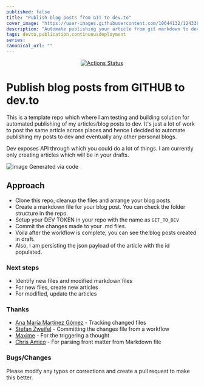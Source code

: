 ```yaml
---
published: false
title: "Publish blog posts from GIT to dev.to"
cover_image: "https://user-images.githubusercontent.com/10644132/124338461-f7744b00-db5c-11eb-8047-eb073cc632f3.png"
description: "Automate publishing your article from git markdown to dev"
tags: devto,publication,continuousdeployment
series:
canonical_url: ""
---
```


<div align="center">

[![Actions Status](https://github.com/anilkulkarni87/dev.to/workflows/CI/badge.svg)](https://github.com/anilkulkarni87/dev.to/actions)

</div>

# Publish blog posts from GITHUB to dev.to

This is a template repo which where I am testing and building solution for automated publishing of my articles/blog posts to dev. It's just a lot of work to post the same article across places and hence I decided to automate publishing my posts to dev and eventually any other personal blogs.

Dev exposes API through which you could do a lot of things. I am currently only creating articles which will be in your drafts. 

![image](https://user-images.githubusercontent.com/10644132/124338461-f7744b00-db5c-11eb-8047-eb073cc632f3.png)
Generated via code

## Approach
- Clone this repo, cleanup the files and arrange your blog posts.
- Create a markdown file for your blog post. You can check the folder structure in the repo.
- Setup your DEV TOKEN in your repo with the name as `GIT_TO_DEV`
- Commit the changes made to your .md files.
- Voila after the workflow is complete, you can see the blog posts created in draft. 
- Also, I am persisting the json payload of the article with the id populated.

### Next steps
- Identify new files and modified markdown files
- For new files, create new articles
- For modified, update the articles


### Thanks
- [Ana María Martínez Gómez](https://github.com/Ana06/get-changed-files) - Tracking changed files
- [Stefan Zweifel](https://github.com/stefanzweifel/git-auto-commit-action) - Committing the changes file from a workflow
- [Maxime](https://dev.to/maxime1992/manage-your-dev-to-blog-posts-from-a-git-repo-and-use-continuous-deployment-to-auto-publish-update-them-143j) - For the triggering a thought
- [Chris Amico](https://github.com/eyeseast/python-frontmatter) - For parsing front matter from Markdown file

### Bugs/Changes
Please modify any typos or corrections and create a pull request to make this better.
